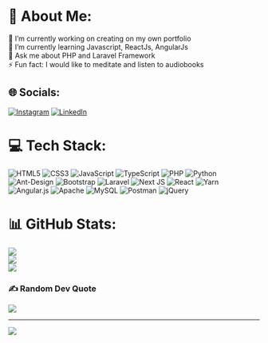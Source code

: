 # 💫 About Me:
🔭 I’m currently working on creating on my own portfolio<br>🌱 I’m currently learning Javascript, ReactJs, AngularJs<br>💬 Ask me about PHP and Laravel Framework<br>⚡ Fun fact: I would like to meditate and listen to audiobooks


## 🌐 Socials:
[![Instagram](https://img.shields.io/badge/Instagram-%23E4405F.svg?logo=Instagram&logoColor=white)](https://instagram.com/_ni_sa_n_sa_la_) [![LinkedIn](https://img.shields.io/badge/LinkedIn-%230077B5.svg?logo=linkedin&logoColor=white)](https://linkedin.com/in/nisansala-madhuwanthi) 

# 💻 Tech Stack:
![HTML5](https://img.shields.io/badge/html5-%23E34F26.svg?style=plastic&logo=html5&logoColor=white) ![CSS3](https://img.shields.io/badge/css3-%231572B6.svg?style=plastic&logo=css3&logoColor=white) ![JavaScript](https://img.shields.io/badge/javascript-%23323330.svg?style=plastic&logo=javascript&logoColor=%23F7DF1E) ![TypeScript](https://img.shields.io/badge/typescript-%23007ACC.svg?style=plastic&logo=typescript&logoColor=white) ![PHP](https://img.shields.io/badge/php-%23777BB4.svg?style=plastic&logo=php&logoColor=white) ![Python](https://img.shields.io/badge/python-3670A0?style=plastic&logo=python&logoColor=ffdd54) ![Ant-Design](https://img.shields.io/badge/-AntDesign-%230170FE?style=plastic&logo=ant-design&logoColor=white) ![Bootstrap](https://img.shields.io/badge/bootstrap-%23563D7C.svg?style=plastic&logo=bootstrap&logoColor=white) ![Laravel](https://img.shields.io/badge/laravel-%23FF2D20.svg?style=plastic&logo=laravel&logoColor=white) ![Next JS](https://img.shields.io/badge/Next-black?style=plastic&logo=next.js&logoColor=white) ![React](https://img.shields.io/badge/react-%2320232a.svg?style=plastic&logo=react&logoColor=%2361DAFB) ![Yarn](https://img.shields.io/badge/yarn-%232C8EBB.svg?style=plastic&logo=yarn&logoColor=white) ![Angular.js](https://img.shields.io/badge/angular.js-%23E23237.svg?style=plastic&logo=angularjs&logoColor=white) ![Apache](https://img.shields.io/badge/apache-%23D42029.svg?style=plastic&logo=apache&logoColor=white) ![MySQL](https://img.shields.io/badge/mysql-%2300f.svg?style=plastic&logo=mysql&logoColor=white) ![Postman](https://img.shields.io/badge/Postman-FF6C37?style=plastic&logo=postman&logoColor=white) ![jQuery](https://img.shields.io/badge/jquery-%230769AD.svg?style=plastic&logo=jquery&logoColor=white)
# 📊 GitHub Stats:
![](https://github-readme-stats.vercel.app/api?username=nisansala-madhuwanthi&theme=blue-green&hide_border=true&include_all_commits=true&count_private=true)<br/>
![](https://github-readme-streak-stats.herokuapp.com/?user=nisansala-madhuwanthi&theme=blue-green&hide_border=true)<br/>
![](https://github-readme-stats.vercel.app/api/top-langs/?username=nisansala-madhuwanthi&theme=blue-green&hide_border=true&include_all_commits=true&count_private=true&layout=compact)

### ✍️ Random Dev Quote
![](https://quotes-github-readme.vercel.app/api?type=vetical&theme=radical)

---
[![](https://visitcount.itsvg.in/api?id=nisansala-madhuwanthi&icon=0&color=6)](https://visitcount.itsvg.in)

<!-- Proudly created with GPRM ( https://gprm.itsvg.in ) -->
